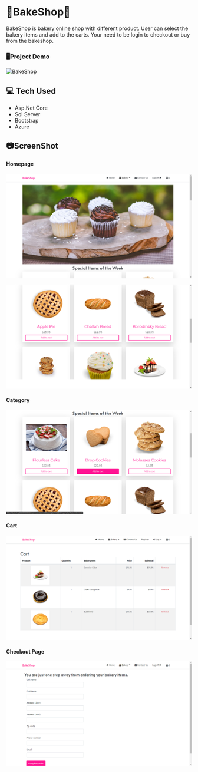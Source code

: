 # 🍪BakeShop🛒
BakeShop is bakery online shop with different product. User can select the bakery items and add to the carts. Your need to be login to checkout or buy from the bakeshop.

### 🖥Project Demo 
![BakeShop](https://bakeshop20200903003834.azurewebsites.net/)

## 💻 Tech Used
* Asp.Net Core 
* Sql Server
* Bootstrap
* Azure

## 📷ScreenShot

#### Homepage
![Homepage](https://github.com/diwashrestha/BakeShop/blob/master/image/bakeshop5.png?raw=true)

![Homepage](https://github.com/diwashrestha/BakeShop/blob/master/image/bakeshop1.png?raw=true)

#### Category

![Category](https://github.com/diwashrestha/BakeShop/blob/master/image/bakeshop4.png?raw=true)

#### Cart 
![Cart](https://github.com/diwashrestha/BakeShop/blob/master/image/bakeshop3.png?raw=true)

#### Checkout Page
![Checkout](https://github.com/diwashrestha/BakeShop/blob/master/image/checkout.png?raw=true)

